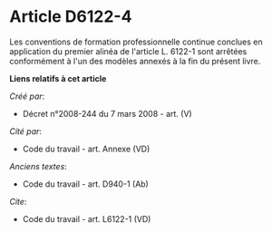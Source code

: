# Article D6122-4

Les conventions de formation professionnelle continue conclues en application du premier alinéa de l'article L. 6122-1 sont
arrêtées conformément à l'un des modèles annexés à la fin du présent livre.

**Liens relatifs à cet article**

_Créé par_:

  - Décret n°2008-244 du 7 mars 2008 - art. (V)

_Cité par_:

  - Code du travail - art. Annexe (VD)

_Anciens textes_:

  - Code du travail - art. D940-1 (Ab)

_Cite_:

  - Code du travail - art. L6122-1 (VD)
